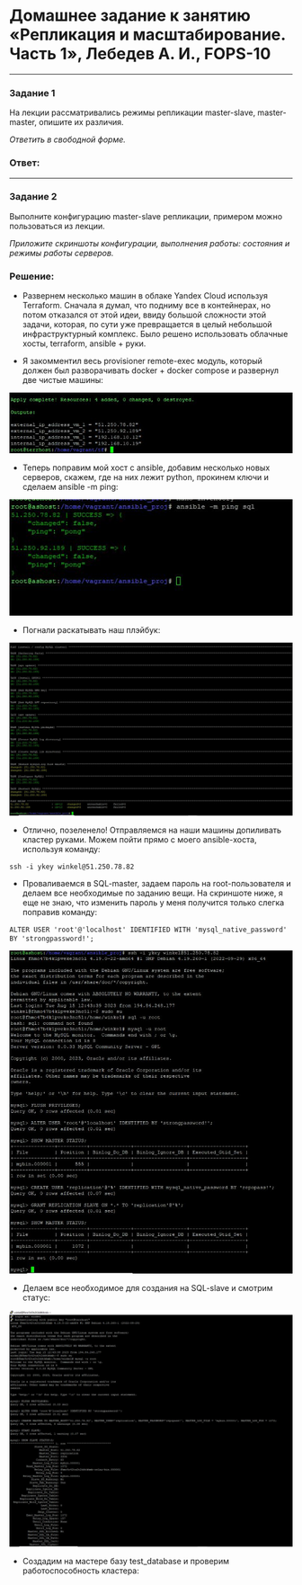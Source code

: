 # Домашнее задание к занятию «Репликация и масштабирование. Часть 1», Лебедев А. И., FOPS-10

---

### Задание 1

На лекции рассматривались режимы репликации master-slave, master-master, опишите их различия.

*Ответить в свободной форме.*

### Ответ:  

---

### Задание 2

Выполните конфигурацию master-slave репликации, примером можно пользоваться из лекции.

*Приложите скриншоты конфигурации, выполнения работы: состояния и режимы работы серверов.*  

### Решение:    

- Развернем несколько машин в облаке Yandex Cloud используя Terraform. Сначала я думал, что подниму все в контейнерах, но потом отказался от этой идеи, ввиду большой сложности этой задачи, которая, по сути уже превращается в целый небольшой инфраструктурный комплекс. Было решено использовать облачные хосты, terraform, ansible + руки.

- Я закомментил весь provisioner remote-exec модуль, который должен был разворачивать docker + docker compose и развернул две чистые машины:

![tf](img/1.JPG)  

- Теперь поправим мой хост с ansible, добавим несколько новых серверов, скажем, где на них лежит python, прокинем ключи и сделаем ansible -m ping:

![pong](img/2.JPG)  

- Погнали раскатывать наш плэйбук:

![pong](img/3.JPG)   

- Отлично, позеленело! Отправляемся на наши машины допиливать кластер руками. Можем пойти прямо с моего ansible-хоста, используя команду:

```
ssh -i ykey winkel@51.250.78.82
```

- Проваливаемся в SQL-master, задаем пароль на root-пользователя и делаем все необходимые по заданию вещи. На скриншоте ниже, я еще не знаю, что изменить пароль у меня получится только слегка поправив команду:

```
ALTER USER 'root'@'localhost' IDENTIFIED WITH 'mysql_native_password' BY 'strongpassword!';
``` 

![sql1](img/4.JPG)  

 - Делаем все необходимое для создания на SQL-slave и смотрим статус:

![sql2](img/5.JPG)  

  - Создадим на мастере базу test_database и проверим работоспособность кластера:










